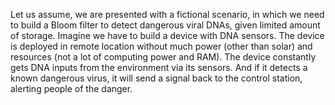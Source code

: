 Let us assume, we are presented with a fictional scenario, in which we need to build a Bloom filter to detect dangerous viral DNAs, given limited amount of storage.
Imagine we have to build a device with DNA sensors. The device is deployed in remote location without much power (other than solar) and resources (not a lot of computing power and RAM).
The device constantly gets DNA inputs from the environment via its sensors. And if it detects a known dangerous virus, it will send a signal back to the control station, alerting people of the danger.
